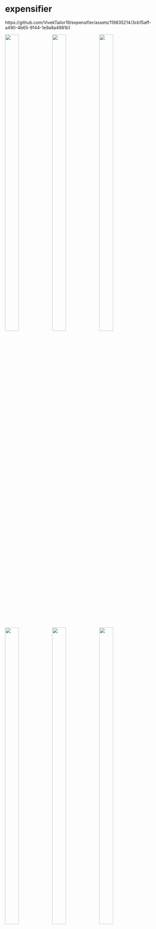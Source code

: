 # expensifier
<p>
  https://github.com/VivekTailor19/expensifier/assets/119835214/3cb15aff-a490-4b65-9144-1e9a8a4981b1
</p>

<p>
  <img src = "https://github.com/VivekTailor19/expensifier/assets/119835214/bc72d67f-f536-4f6f-97b7-fed0c24f5a5e" height = "50%" width = "30%">

<img src = "https://github.com/VivekTailor19/expensifier/assets/119835214/96492de2-b38e-4f58-a440-ceba6d493ccd" height = "50%" width = "30%">
<img src = "https://github.com/VivekTailor19/expensifier/assets/119835214/2671db70-dc22-428d-95b7-5b066814d427" height = "50%" width = "30%">
<img src = "https://github.com/VivekTailor19/expensifier/assets/119835214/9a122c59-5f65-42f1-b6df-083ac2227274" height = "50%" width = "30%">
<img src = "https://github.com/VivekTailor19/expensifier/assets/119835214/a571c16b-2351-4b1a-8e07-39a02e162d15" height = "50%" width = "30%">
<img src = "https://github.com/VivekTailor19/expensifier/assets/119835214/e6339137-ad48-4bfb-8551-ee5c9f7b5198" height = "50%" width = "30%">
<img src = "https://github.com/VivekTailor19/expensifier/assets/119835214/bdecbdb2-79bc-441e-9f96-ca688c1ec0bb" height = "50%" width = "30%">
<img src = "https://github.com/VivekTailor19/expensifier/assets/119835214/a7a6a8e0-28ed-460a-b51e-dcf0e520754e" height = "50%" width = "30%">
<img src = "https://github.com/VivekTailor19/expensifier/assets/119835214/41846edc-3237-4b22-8be8-e362a38249fd" height = "50%" width = "30%">
<img src = "https://github.com/VivekTailor19/expensifier/assets/119835214/1e2e3e70-8bdc-4094-b8af-d6320228e1f5" height = "50%" width = "30%">

</p>



